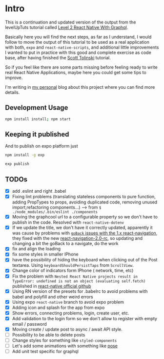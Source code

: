# Intro

This is a continuation and updated version of the output from the levelUpTuts tutorial called [Level 2 React Native With Graphql](https://www.leveluptutorials.com/tutorials/level-2-react-native-with-graphql).

Basically here you will find the next steps, as far as I understand, I would follow to move the output of this tutorial to be used as a real application with both, `expo` and `react-native-scripts`, and additional little improvements I wanted to put in practice with this good and complete exercise as code base, after having finished the [Scott Tolinski](http://scotttolinski.com/) tutorial.

So if you feel like there are some parts missing before feeling ready to write real React Native Applications, maybe here you could get some tips to improve.

I'm writing in [my personal](https://robertovg.com/blog/next-steps-after-level-2-react-native-with-graphql-part1) blog about this project where you can find more details.

## Development Usage

```bash
npm install install; npm start
```

## Keeping it published

And to publish on expo platform just

```bash
npm install -g exp
```

```bash
exp publish
```

## TODOs

* [x] add .eslint and right .babel
* [x] Fixing lint problems (translating stateless components to pure function, adding PropTypes to props, avoiding duplicated code, removing unused import,refactoring components...) --> from `$ ./node_modules/.bin/eslint ./components`
* [x] Moving the graphcool url to a configurable property so we don't have to publish in the code. Resolved with `react-native-dotenv`
* [x] If we update the title, we don't have it correctly updated, apparently it was cause by problems with [`goBack` issues with the 1.x react-navigation](https://github.com/react-navigation/react-navigation/issues/2454), they fixed with the new [react-navigation-2.0-rc](https://reactnavigation.org/blog/2018/04/06/react-navigation-2.0-rc.html#breaking-changes), so updating and changing a bit the goBack to a navigate, do the work
* [x] fix and align the loading
* [x] fix some styles in smaller IPhone
* [x] have the possibility of hiding the keyboard when clicking out of the Post textarea. Using `keyboardShouldPersistTaps` from `ScrollView`.
* [x] Change color of indicators form IPhone ( network, time, etc)
* [x] Fix the problem with `Nested React Native projects result in TypeError: undefined is not an object (evaluating self.fetch)` published in [react-native official github](https://github.com/facebook/react-native/issues/9599)
* [x] Using RN version of the presets for .babelrc to avoid problems with babel and polyfill and other weird errors
* [x] Using expo `react-native` branch to avoid expo problem
* [x] Adding icon and splash for the app from expo
* [x] Show errors, connecting problems, login, create user, etc.
* [x] Add validation to the login form so we don't allow to register with empty email / password
* [x] Moving create / update post to async / await API style.
* [ ] Possibility to be able to delete posts
* [ ] Change styles for something like `styled-components`
* [ ] Let's add some animations with something like [pose](https://popmotion.io/pose/learn/native-get-started/)
* [ ] Add unit test specific for graphql
